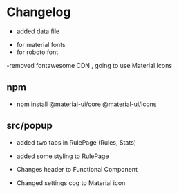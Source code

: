 # Changelog

- added data file

- <link rel="stylesheet" href="https://fonts.googleapis.com/icon?family=Material+Icons" /> 
  for material fonts

- <link rel="stylesheet" href="https://fonts.googleapis.com/css?family=Roboto:300,400,500,700&display=swap" />
    for roboto font

-removed fontawesome CDN , going to use Material Icons

## npm

- npm install @material-ui/core @material-ui/icons

## src/popup

- added two tabs in RulePage (Rules, Stats)

- added some styling to RulePage

- Changes header to Functional Component

- Changed settings cog to Material icon
